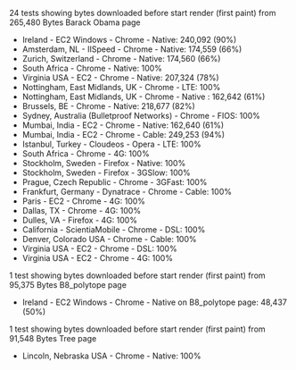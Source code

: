 24 tests showing bytes downloaded before start render (first paint) from 265,480 Bytes Barack Obama page

* Ireland - EC2 Windows - Chrome - Native: 240,092 (90%)
* Amsterdam, NL - IISpeed - Chrome - Native: 174,559 (66%)
* Zurich, Switzerland - Chrome - Native: 174,560 (66%)
* South Africa - Chrome - Native: 100%
* Virginia USA - EC2 - Chrome - Native: 207,324 (78%)
* Nottingham, East Midlands, UK - Chrome - LTE: 100%
* Nottingham, East Midlands, UK - Chrome - Native : 162,642 (61%)
* Brussels, BE - Chrome - Native: 218,677 (82%)
* Sydney, Australia (Bulletproof Networks) - Chrome - FIOS: 100%
* Mumbai, India - EC2 - Chrome - Native:  162,640 (61%)
* Mumbai, India - EC2 - Chrome - Cable: 249,253 (94%)
* Istanbul, Turkey - Cloudeos - Opera - LTE: 100%
* South Africa - Chrome - 4G: 100%
* Stockholm, Sweden - Firefox - Native: 100%
* Stockholm, Sweden - Firefox - 3GSlow: 100%
* Prague, Czech Republic - Chrome - 3GFast: 100%
* Frankfurt, Germany - Dynatrace - Chrome - Cable: 100%
* Paris - EC2 - Chrome - 4G: 100%
* Dallas, TX - Chrome - 4G: 100%
* Dulles, VA - Firefox - 4G: 100%
* California - ScientiaMobile - Chrome - DSL: 100%
* Denver, Colorado USA - Chrome - Cable: 100%
* Virginia USA - EC2 - Chrome - DSL: 100%
* Virginia USA - EC2 - Chrome - 4G: 100%

1 test showing bytes downloaded before start render (first paint) from 95,375 Bytes B8_polytope page
* Ireland - EC2 Windows - Chrome - Native on B8_polytope page: 48,437 (50%)

1 test showing bytes downloaded before start render (first paint) from 91,548 Bytes Tree page
* Lincoln, Nebraska USA - Chrome - Native: 100%
